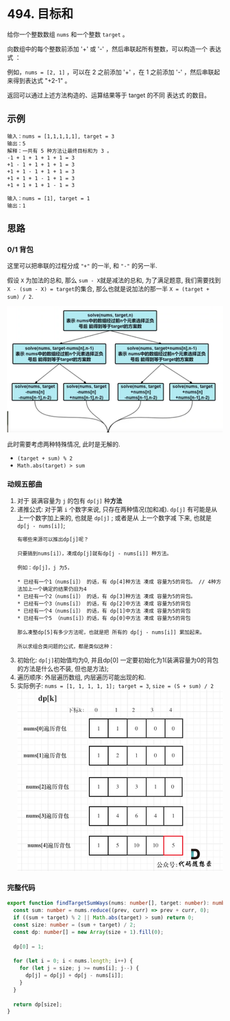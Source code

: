# 494. 目标和

给你一个整数数组 `nums` 和一个整数 `target` 。

向数组中的每个整数前添加 '+' 或 '-' ，然后串联起所有整数，可以构造一个 表达式 ：

  例如，`nums = [2, 1]` ，可以在 2 之前添加 '+' ，在 1 之前添加 '-' ，然后串联起来得到表达式 "+2-1" 。

返回可以通过上述方法构造的、运算结果等于 target 的不同 表达式 的数目。


## 示例

```
输入：nums = [1,1,1,1,1], target = 3
输出：5
解释：一共有 5 种方法让最终目标和为 3 。
-1 + 1 + 1 + 1 + 1 = 3
+1 - 1 + 1 + 1 + 1 = 3
+1 + 1 - 1 + 1 + 1 = 3
+1 + 1 + 1 - 1 + 1 = 3
+1 + 1 + 1 + 1 - 1 = 3
```

```
输入：nums = [1], target = 1
输出：1
```

## 思路

### 0/1 背包 

这里可以把串联的过程分成 `"+"` 的一半, 和 `"-"` 的另一半. 

假设 `X` 为加法的总和, 那么 `sum - X`就是减法的总和, 为了满足题意, 我们需要找到 `X - (sum - X) = target`的集合, 那么也就是说加法的那一半 `X = (target + sum) / 2`. 

![494-2](/static/img/dp/494-2.png)

此时需要考虑两种特殊情况, 此时是无解的. 

* `(target + sum) % 2`
* `Math.abs(target) > sum ` 

### 动规五部曲 

1. 对于 装满容量为 `j` 的包有 `dp[j]` 种**方法**
2. 递推公式: 对于第 `i` 个数字来说, 只存在两种情况(加和减). `dp[j]` 有可能是从 上一个数字加上来的, 也就是 `dp[j]` ; 或者是从 上一个数字减 下来, 也就是 `dp[j - nums[i]]`;
    ```
    有哪些来源可以推出dp[j]呢？

    只要搞到nums[i]），凑成dp[j]就有dp[j - nums[i]] 种方法。

    例如：dp[j]，j 为5，

    * 已经有一个1（nums[i]） 的话，有 dp[4]种方法 凑成 容量为5的背包。 // 4种方法加上一个确定的结果仍旧为4
    * 已经有一个2（nums[i]） 的话，有 dp[3]种方法 凑成 容量为5的背包。 
    * 已经有一个3（nums[i]） 的话，有 dp[2]中方法 凑成 容量为5的背包
    * 已经有一个4（nums[i]） 的话，有 dp[1]中方法 凑成 容量为5的背包
    * 已经有一个5 （nums[i]）的话，有 dp[0]中方法 凑成 容量为5的背包

    那么凑整dp[5]有多少方法呢，也就是把 所有的 dp[j - nums[i]] 累加起来。

    所以求组合类问题的公式，都是类似这种：
    ```
3. 初始化: `dp[j]`初始值均为0, 并且dp[0] 一定要初始化为1(装满容量为0的背包的方法是什么也不装, 但也是方法);
4. 遍历顺序: 外层遍历数组, 内层遍历可能出现的和. 
5. 实际例子: `nums = [1, 1, 1, 1, 1]; target = 3`, `size = (S + sum) / 2` 
   ![494](/static/img/dp/494.jpg)


### 完整代码 

```typescript 
export function findTargetSumWays(nums: number[], target: number): number {
  const sum: number = nums.reduce((prev, curr) => prev + curr, 0);
  if ((sum + target) % 2 || Math.abs(target) > sum) return 0;
  const size: number = (sum + target) / 2;
  const dp: number[] = new Array(size + 1).fill(0);

  dp[0] = 1;

  for (let i = 0; i < nums.length; i++) {
    for (let j = size; j >= nums[i]; j--) {
      dp[j] = dp[j] + dp[j - nums[i]];
    }
  }

  return dp[size];
}
```


